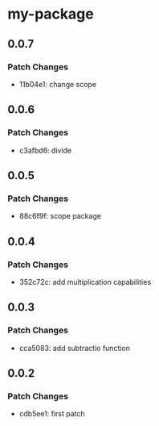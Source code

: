 # my-package

## 0.0.7

### Patch Changes

- 11b04e1: change scope

## 0.0.6

### Patch Changes

- c3afbd6: divide

## 0.0.5

### Patch Changes

- 88c6f9f: scope package

## 0.0.4

### Patch Changes

- 352c72c: add multiplication capabilities

## 0.0.3

### Patch Changes

- cca5083: add subtractio function

## 0.0.2

### Patch Changes

- cdb5ee1: first patch

